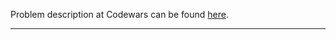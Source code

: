 Problem description at Codewars can be found
[here](https://www.codewars.com/kata/559f80b87fa8512e3e0000f5/train/python).

-------------


